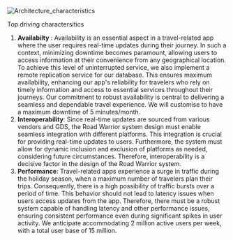 

![Architecture_characteristics](https://github.com/KatasPioneers/RoadWarriors-Pioneers/assets/144905960/fbefffaf-5307-43bb-9d20-9a86c3f0d416)

Top driving charactersitics
1. __Availabilty__ :
   Availability is an essential aspect in a travel-related app where the user requires real-time updates during their journey. In such a context, minimizing downtime becomes paramount, allowing users to access information at their convenience from any geographical location. To achieve this level of uninterrupted service, we also implement a remote replication service for our database. This ensures maximum availability, enhancing our app's reliability for travelers who rely on timely information and access to essential services throughout their journeys. Our commitment to robust availability is central to delivering a seamless and dependable travel experience. We will customise to have a maximum downtime of 5 minutes/month.
2. __Interoperability__:
   Since real-time updates are sourced from various vendors and GDS, the Road Warrior system design must enable seamless integration with different platforms. This integration is crucial for providing real-time updates to users. Furthermore, the system must allow for dynamic inclusion and exclusion of platforms as needed, considering future circumstances. Therefore, interoperability is a decisive factor in the design of the Road Warrior system.
3. __Performance__:
   Travel-related apps experience a surge in traffic during the holiday season, when a maximum number of travelers plan their trips. Consequently, there is a high possibility of traffic bursts over a period of time. This behavior should not lead to latency issues when users access updates from the app. Therefore, there must be a robust system capable of handling latency and other performance issues, ensuring consistent performance even during significant spikes in user activity. We anticipate accommodating 2 million active users per week, with a total user base of 15 million.

